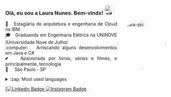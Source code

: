 <h3 align="left"> Olá, eu sou a Laura Nunes. Bem-vindx! 
  <img alt="gif-cat" height="30" style="border-radius:10px;" src="https://webstockreview.net/images/hello-clipart-animation-17.gif"></h3>  
  <img align="right" alt="Laura-pic" height="150" style="border-radius:100px;" src="https://share-cdn.picrew.me/shareImg/org/202202/599056_R8AV3XvY.png">

 <p align="justify"> 🐝  &nbsp; Estagiária de arquitetura e engenharia de Cloud na IBM
 <br/> 🎓  &nbsp; Graduanda em Engenharia Elétrica na UNINOVE (Universidade Nove de Julho)
 <br/> :computer: &nbsp; Arriscando alguns desenvolvimentos em Java e C#
 <br/> 💕  &nbsp; Apaixonada por livros, séries e filmes, e principalmente, tecnologia
 <br/> 📍  &nbsp;&nbsp;&nbsp; São Paulo - SP </p>


<details>
  <summary>:zap: Most used languages</summary>
  <a href="https://github.com/lauranunest">
  <img src="https://github-readme-stats.vercel.app/api/top-langs/?username=lauranunest&layout=compact&langs_count=7&theme=dracula">
</details>

[![![Linkedin Badge](https://img.shields.io/badge/-LinkedIn-blue?style=flat-square&logo=Linkedin&logoColor=white&link=https://www.linkedin.com/in/laura-nunes/)](https://www.linkedin.com/in/laura-nunes/) [![Instagram Badge](https://img.shields.io/badge/-Instagram-violet?style=flat-square&logo=Instagram&logoColor=white&link=https://www.instagram.com/lauranunest/)](http://instagram.com/lauranunest) 



